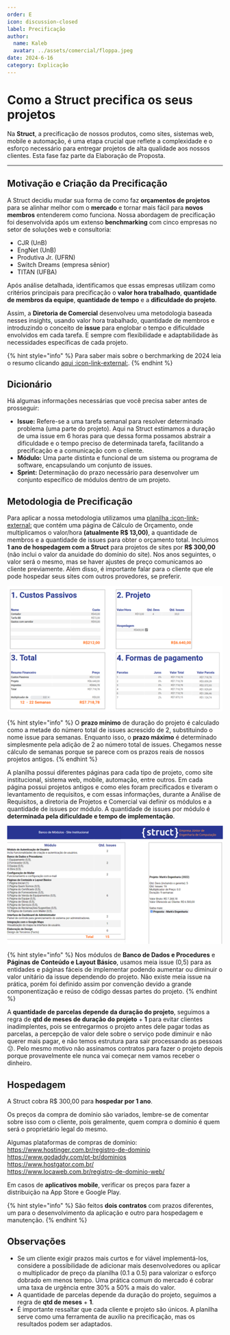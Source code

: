 ```yaml
---
order: E
icon: discussion-closed
label: Precificação
author:
  name: Kaleb
  avatar: ../assets/comercial/floppa.jpeg
date: 2024-6-16
category: Explicação
---
```


# Como a Struct precifica os seus projetos

Na **Struct**, a precificação de nossos produtos, como sites, sistemas web, mobile e automação, é uma etapa crucial que reflete a complexidade e o esforço necessário para entregar projetos de alta qualidade aos nossos clientes. Esta fase faz parte da Elaboração de Proposta.

---

## Motivação e Criação da Precificação

A   Struct decidiu mudar sua forma de como faz **orçamentos de projetos** para se alinhar melhor com o **mercado** e tornar mais fácil para **novos membros** entenderem como funciona. Nossa abordagem de precificação foi desenvolvida após um extenso **benchmarking** com cinco empresas no setor de soluções web e consultoria:

- CJR (UnB)
- EngNet (UnB) 
- Produtiva Jr. (UFRN)
- Switch Dreams (empresa sênior)
- TITAN (UFBA)

Após análise detalhada, identificamos que essas empresas utilizam como critérios principais para precificação o **valor hora trabalhado**, **quantidade de membros da equipe**, **quantidade de tempo** e a **dificuldade do projeto**.

Assim, a **Diretoria de Comercial** desenvolveu uma metodologia baseada nesses insights, usando valor hora trabalhado, quantidade de membros e introduzindo o conceito de **issue** para englobar o tempo e dificuldade envolvidos em cada tarefa. E sempre com flexibilidade e adaptabilidade às necessidades específicas de cada projeto.

{% hint style="info" %}
Para saber mais sobre o berchmarking de 2024 leia o resumo clicando [aqui :icon-link-external:](https://docs.google.com/document/d/1KzVh-49zlx3Ua6qwFAbEwsnxiOCZup05RpCHpQwrnpw/edit?usp=sharing).
{% endhint %}

## Dicionário

Há algumas informações necessárias que você precisa saber antes de prosseguir:
- **Issue:** Refere-se a uma tarefa semanal para resolver determinado problema (uma parte do projeto). Aqui na Struct estimamos a duração de uma issue em 6 horas para que dessa forma possamos abstrair a dificuldade e o tempo preciso de determinada tarefa, facilitando a precificação e a comunicação com o cliente.
- **Módulo:** Uma parte distinta e funcional de um sistema ou programa de software, encapsulando um conjunto de issues.
- **Sprint:** Determinação do prazo necessário para desenvolver um conjunto específico de módulos dentro de um projeto.

## Metodologia de Precificação

Para aplicar a nossa metodologia utilizamos uma [planilha :icon-link-external:](https://docs.google.com/spreadsheets/d/1D9zf_UfbokxbzPC7ISCn73gs7Sdq0HRHIehmjYmfDvU/edit?usp=sharing) que contém uma página de Cálculo de Orçamento, onde multiplicamos o valor/hora **(atualmente R$ 13,00)**, a quantidade de membros e a quantidade de issues para obter o orçamento total. Incluímos **1 ano de hospedagem com a Struct** para projetos de sites por **R$ 300,00** (não inclui o valor da anuidade do domínio do site). Nos anos seguintes, o valor será o mesmo, mas se haver ajustes de preço comunicamos ao cliente previamente. Além disso, é importante falar para o cliente que ele pode hospedar seus sites com outros provedores, se preferir.

![Cálculo de Orçamento](/organizacao-interna/assets/comercial/precificacao-calculoOrcamento.png)

{% hint style="info" %}
O **prazo mínimo** de duração do projeto é calculado como a metade do número total de issues acrescido de 2, substituindo o nome issue para semanas. Enquanto isso, o **prazo máximo** é determinado simplesmente pela adição de 2 ao número total de issues. Chegamos nesse cálculo de semanas porque se parece com os prazos reais de nossos projetos antigos.
{% endhint %}

A planilha possui diferentes páginas para cada tipo de projeto, como site institucional, sistema web, mobile, automação, entre outros. Em cada página possui projetos antigos e como eles foram precificados e tiveram o levantamento de requisitos, e com essas informações, durante a Análise de Requisitos, a diretoria de Projetos e Comercial vai definir os módulos e a quantidade de issues por módulo. A quantidade de issues por módulo é **determinada pela dificuldade e tempo de implementação**. 

![Página Site Institucional](/organizacao-interna/assets/comercial/precificacao-paginaModulos.png)

{% hint style="info" %}
Nos módulos de **Banco de Dados e Procedures** e **Páginas de Conteúdo e Layout Básico**, usamos meia issue (0,5) para as entidades e páginas fáceis de implementar podendo aumentar ou diminuir o valor unitário da issue dependendo do projeto. Não existe meia issue na prática, porém foi definido assim por convenção devido a grande componentização e reúso de código dessas partes do projeto.
{% endhint %}

A **quantidade de parcelas depende da duração do projeto**, seguimos a regra de **qtd de meses de duração do projeto** + **1** para evitar clientes inadimplentes, pois se entregarmos o projeto antes dele pagar todas as parcelas, a percepção de valor dele sobre o serviço pode diminuir e não querer mais pagar, e não temos estrutura para sair processando as pessoas 😕. Pelo mesmo motivo não assinamos contratos para fazer o projeto depois porque provavelmente ele nunca vai começar nem vamos receber o dinheiro.

## Hospedagem

A Struct cobra R$ 300,00 para **hospedar por 1 ano**.

Os preços da compra de domínio são variados, lembre-se de comentar sobre isso com o cliente, pois geralmente, quem compra o domínio é quem será o proprietário legal do mesmo.

Algumas plataformas de compras de domínio: <br>
https://www.hostinger.com.br/registro-de-dominio <br>
https://www.godaddy.com/pt-br/dominios <br>
https://www.hostgator.com.br/ <br>
https://www.locaweb.com.br/registro-de-dominio-web/

Em casos de **aplicativos mobile**, verificar os preços para fazer a distribuição na App Store e Google Play.

{% hint style="info" %}
São feitos **dois contratos** com prazos diferentes, um para o desenvolvimento da aplicação e outro para hospedagem e manutenção.
{% endhint %}

## Observações

- Se um cliente exigir prazos mais curtos e for viável implementá-los, considere a possibilidade de adicionar mais desenvolvedores ou aplicar o multiplicador de preço da planilha (0.1 a 0.5) para valorizar o esforço dobrado em menos tempo. Uma prática comum do mercado é cobrar uma taxa de urgência entre 30% a 50% a mais do valor.
- A quantidade de parcelas depende da duração do projeto, seguimos a regra de **qtd de meses** + **1**. 
- É importante ressaltar que cada cliente e projeto são únicos. A planilha serve como uma ferramenta de auxílio na precificação, mas os resultados podem ser adaptados.
